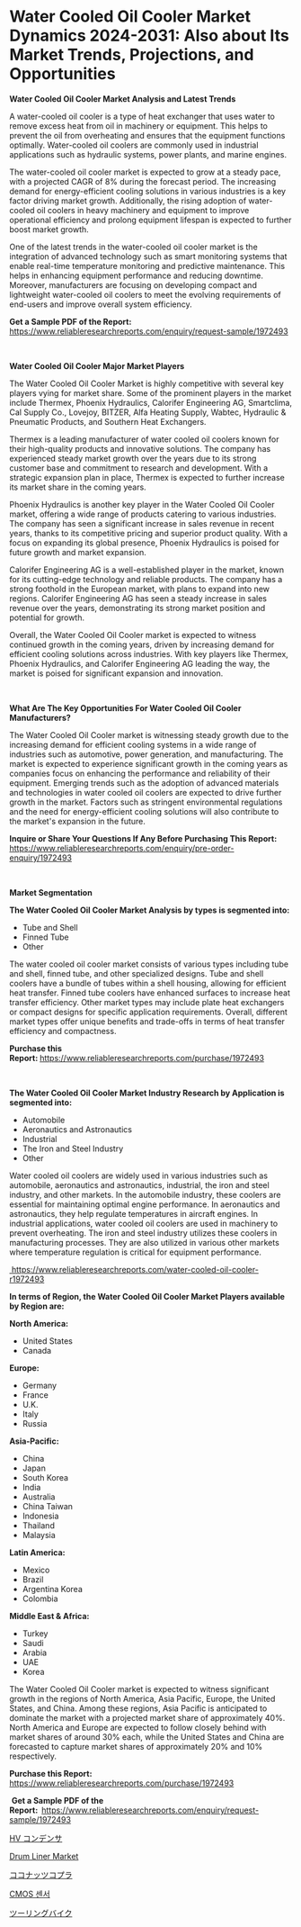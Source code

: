 <p><h1>Water Cooled Oil Cooler Market Dynamics 2024-2031: Also about Its Market Trends, Projections, and Opportunities</h1></p><p><strong>Water Cooled Oil Cooler Market Analysis and Latest Trends</strong></p>
<p><p>A water-cooled oil cooler is a type of heat exchanger that uses water to remove excess heat from oil in machinery or equipment. This helps to prevent the oil from overheating and ensures that the equipment functions optimally. Water-cooled oil coolers are commonly used in industrial applications such as hydraulic systems, power plants, and marine engines.</p><p>The water-cooled oil cooler market is expected to grow at a steady pace, with a projected CAGR of 8% during the forecast period. The increasing demand for energy-efficient cooling solutions in various industries is a key factor driving market growth. Additionally, the rising adoption of water-cooled oil coolers in heavy machinery and equipment to improve operational efficiency and prolong equipment lifespan is expected to further boost market growth.</p><p>One of the latest trends in the water-cooled oil cooler market is the integration of advanced technology such as smart monitoring systems that enable real-time temperature monitoring and predictive maintenance. This helps in enhancing equipment performance and reducing downtime. Moreover, manufacturers are focusing on developing compact and lightweight water-cooled oil coolers to meet the evolving requirements of end-users and improve overall system efficiency.</p></p>
<p><strong>Get a Sample PDF of the Report:&nbsp;</strong> <a href="https://www.reliableresearchreports.com/enquiry/request-sample/1972493">https://www.reliableresearchreports.com/enquiry/request-sample/1972493</a></p>
<p>&nbsp;</p>
<p><strong>Water Cooled Oil Cooler Major Market Players</strong></p>
<p><p>The Water Cooled Oil Cooler Market is highly competitive with several key players vying for market share. Some of the prominent players in the market include Thermex, Phoenix Hydraulics, Calorifer Engineering AG, Smartclima, Cal Supply Co., Lovejoy, BITZER, Alfa Heating Supply, Wabtec, Hydraulic & Pneumatic Products, and Southern Heat Exchangers.</p><p>Thermex is a leading manufacturer of water cooled oil coolers known for their high-quality products and innovative solutions. The company has experienced steady market growth over the years due to its strong customer base and commitment to research and development. With a strategic expansion plan in place, Thermex is expected to further increase its market share in the coming years.</p><p>Phoenix Hydraulics is another key player in the Water Cooled Oil Cooler market, offering a wide range of products catering to various industries. The company has seen a significant increase in sales revenue in recent years, thanks to its competitive pricing and superior product quality. With a focus on expanding its global presence, Phoenix Hydraulics is poised for future growth and market expansion.</p><p>Calorifer Engineering AG is a well-established player in the market, known for its cutting-edge technology and reliable products. The company has a strong foothold in the European market, with plans to expand into new regions. Calorifer Engineering AG has seen a steady increase in sales revenue over the years, demonstrating its strong market position and potential for growth.</p><p>Overall, the Water Cooled Oil Cooler market is expected to witness continued growth in the coming years, driven by increasing demand for efficient cooling solutions across industries. With key players like Thermex, Phoenix Hydraulics, and Calorifer Engineering AG leading the way, the market is poised for significant expansion and innovation.</p></p>
<p>&nbsp;</p>
<p><strong>What Are The Key Opportunities For Water Cooled Oil Cooler Manufacturers?</strong></p>
<p><p>The Water Cooled Oil Cooler market is witnessing steady growth due to the increasing demand for efficient cooling systems in a wide range of industries such as automotive, power generation, and manufacturing. The market is expected to experience significant growth in the coming years as companies focus on enhancing the performance and reliability of their equipment. Emerging trends such as the adoption of advanced materials and technologies in water cooled oil coolers are expected to drive further growth in the market. Factors such as stringent environmental regulations and the need for energy-efficient cooling solutions will also contribute to the market's expansion in the future.</p></p>
<p><strong>Inquire or Share Your Questions If Any Before Purchasing This Report:</strong> <a href="https://www.reliableresearchreports.com/enquiry/pre-order-enquiry/1972493">https://www.reliableresearchreports.com/enquiry/pre-order-enquiry/1972493</a></p>
<p>&nbsp;</p>
<p><strong>Market Segmentation</strong></p>
<p><strong>The Water Cooled Oil Cooler Market Analysis by types is segmented into:</strong></p>
<p><ul><li>Tube and Shell</li><li>Finned Tube</li><li>Other</li></ul></p>
<p><p>The water cooled oil cooler market consists of various types including tube and shell, finned tube, and other specialized designs. Tube and shell coolers have a bundle of tubes within a shell housing, allowing for efficient heat transfer. Finned tube coolers have enhanced surfaces to increase heat transfer efficiency. Other market types may include plate heat exchangers or compact designs for specific application requirements. Overall, different market types offer unique benefits and trade-offs in terms of heat transfer efficiency and compactness.</p></p>
<p><strong>Purchase this Report:&nbsp;</strong><a href="https://www.reliableresearchreports.com/purchase/1972493">https://www.reliableresearchreports.com/purchase/1972493</a></p>
<p>&nbsp;</p>
<p><strong>The Water Cooled Oil Cooler Market Industry Research by Application is segmented into:</strong></p>
<p><ul><li>Automobile</li><li>Aeronautics and Astronautics</li><li>Industrial</li><li>The Iron and Steel Industry</li><li>Other</li></ul></p>
<p><p>Water cooled oil coolers are widely used in various industries such as automobile, aeronautics and astronautics, industrial, the iron and steel industry, and other markets. In the automobile industry, these coolers are essential for maintaining optimal engine performance. In aeronautics and astronautics, they help regulate temperatures in aircraft engines. In industrial applications, water cooled oil coolers are used in machinery to prevent overheating. The iron and steel industry utilizes these coolers in manufacturing processes. They are also utilized in various other markets where temperature regulation is critical for equipment performance.</p></p>
<p><a href="https://www.reliableresearchreports.com/water-cooled-oil-cooler-r1972493">&nbsp;https://www.reliableresearchreports.com/water-cooled-oil-cooler-r1972493</a></p>
<p><strong>In terms of Region, the Water Cooled Oil Cooler Market Players available by Region are:</strong></p>
<p>
    <p> <strong> North America: </strong>
        <ul>
            <li>United States</li>
            <li>Canada</li>
        </ul>
        </p> 
    <p> <strong> Europe: </strong>
        <ul>
            <li>Germany</li>
            <li>France</li>
            <li>U.K.</li>
            <li>Italy</li>
            <li>Russia</li>
        </ul>
        </p> 
    <p> <strong> Asia-Pacific: </strong>
        <ul>
            <li>China</li>
            <li>Japan</li>
            <li>South Korea</li>
            <li>India</li>
            <li>Australia</li>
            <li>China Taiwan</li>
            <li>Indonesia</li>
            <li>Thailand</li>
            <li>Malaysia</li>
        </ul>
        </p> 
    <p> <strong> Latin America: </strong>
        <ul>
            <li>Mexico</li>
            <li>Brazil</li>
            <li>Argentina Korea</li>
            <li>Colombia</li>
        </ul>
        </p> 
    <p> <strong> Middle East & Africa: </strong>
        <ul>
            <li>Turkey</li>
            <li>Saudi</li>
            <li>Arabia</li>
            <li>UAE</li>
            <li>Korea</li>
        </ul>
    </p>
    </p>
<p><p>The Water Cooled Oil Cooler market is expected to witness significant growth in the regions of North America, Asia Pacific, Europe, the United States, and China. Among these regions, Asia Pacific is anticipated to dominate the market with a projected market share of approximately 40%. North America and Europe are expected to follow closely behind with market shares of around 30% each, while the United States and China are forecasted to capture market shares of approximately 20% and 10% respectively.</p></p>
<p><strong>Purchase this Report: </strong><a href="https://www.reliableresearchreports.com/purchase/1972493">https://www.reliableresearchreports.com/purchase/1972493</a></p>
<p>&nbsp;<strong>Get a Sample PDF of the Report:&nbsp;&nbsp;</strong><a href="https://www.reliableresearchreports.com/enquiry/request-sample/1972493">https://www.reliableresearchreports.com/enquiry/request-sample/1972493</a></p>
<p><strong></strong></p>
<p><p><a href="https://github.com/RodHoppe07/Market-Research-Report-List-1/blob/main/639375533761.md">HV コンデンサ</a></p><p><a href="https://github.com/cecuraprangm/Market-Research-Report-List-2/blob/main/drum-liner-market.md">Drum Liner Market</a></p><p><a href="https://github.com/laurenreichert/Market-Research-Report-List-1/blob/main/597240433760.md">ココナッツコプラ</a></p><p><a href="https://medium.com/@haroldwarren626/cmos-%EC%84%BC%EC%84%9C-%EC%8B%9C%EC%9E%A5-%EB%B3%B4%EA%B3%A0%EC%84%9C%EB%8A%94%EC%9D%B4-%EC%8B%9C%EC%9E%A5%EC%9D%98-%EC%B5%9C%EC%8B%A0-%ED%8A%B8%EB%A0%8C%EB%93%9C-%EB%B0%8F-%EC%84%B1%EC%9E%A5-%EA%B8%B0%ED%9A%8C%EB%A5%BC-%EB%B0%9D%ED%98%80%EC%A4%8D%EB%8B%88%EB%8B%A4-164fb560e30b">CMOS 센서</a></p><p><a href="https://medium.com/@neilmartin36/2024%E5%B9%B4%E3%81%8B%E3%82%892031%E5%B9%B4%E3%81%BE%E3%81%A7%E3%81%AE%E6%9C%9F%E9%96%93%E3%81%AE%E3%83%84%E3%83%BC%E3%83%AA%E3%83%B3%E3%82%B0%E3%83%90%E3%82%A4%E3%82%AF%E5%B8%82%E5%A0%B4%E5%88%86%E6%9E%90%E3%81%A8%E3%82%B5%E3%82%A4%E3%82%BA%E4%BA%88%E6%B8%AC-2b1879f81a54">ツーリングバイク</a></p></p>